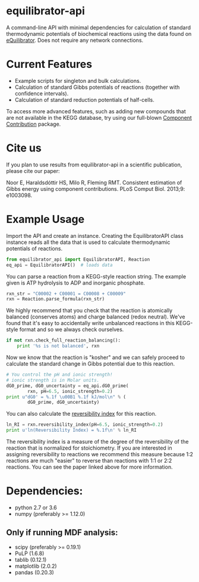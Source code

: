 # equilibrator-api

A command-line API with minimal dependencies for calculation of standard thermodynamic potentials of biochemical reactions using the data found on [eQuilibrator](http://equilibrator.weizmann.ac.il/).
Does not require any network connections.

# Current Features

* Example scripts for singleton and bulk calculations.
* Calculation of standard Gibbs potentials of reactions (together with confidence intervals).
* Calculation of standard reduction potentials of half-cells.

To access more advanced features, such as adding new compounds that are not available in the KEGG database,
try using our full-blown [Component Contribution](https://github.com/eladnoor/component-contribution)
package.

# Cite us

If you plan to use results from equilibrator-api in a scientific publication,
please cite our paper:

Noor E, Haraldsdóttir HS, Milo R, Fleming RMT. Consistent estimation of Gibbs energy using component contributions. PLoS Comput Biol. 2013;9: e1003098.

# Example Usage

Import the API and create an instance. Creating the EquilibratorAPI class instance reads all the data that is used to calculate thermodynamic potentials of reactions.

```python
from equilibrator_api import EquilibratorAPI, Reaction
eq_api = EquilibratorAPI()  # loads data
```

You can parse a reaction from a KEGG-style reaction string. The example given is ATP hydrolysis to ADP and inorganic phosphate.

```python
rxn_str = "C00002 + C00001 = C00008 + C00009"
rxn = Reaction.parse_formula(rxn_str)
```

We highly recommend that you check that the reaction is atomically balanced (conserves atoms) and charge balanced (redox neutral). We've found that it's easy to accidentally write unbalanced reactions in this KEGG-style format and so we always check ourselves.

```python
if not rxn.check_full_reaction_balancing():
	print '%s is not balanced', rxn
```

Now we know that the reaction is "kosher" and we can safely proceed to calculate the standard change in Gibbs potential due to this reaction.

```python
# You control the pH and ionic strength!
# ionic strength is in Molar units.
dG0_prime, dG0_uncertainty = eq_api.dG0_prime(
        rxn, pH=6.5, ionic_strength=0.2)
print u"dG0' = %.1f \u00B1 %.1f kJ/mol\n" % (
        dG0_prime, dG0_uncertainty)
```

You can also calculate the [reversibility index](https://doi.org/10.1093/bioinformatics/bts317) for this reaction.

```python
ln_RI = rxn.reversibility_index(pH=6.5, ionic_strength=0.2)
print u'ln(Reversibility Index) = %.1f\n' % ln_RI
```

The reversibility index is a measure of the degree of the reversibility of the reaction that is normalized for stoichiometry. If you are interested in assigning reversibility to reactions we recommend this measure because 1:2 reactions are much "easier" to reverse than reactions with 1:1 or 2:2 reactions. You can see the paper linked above for more information.

# Dependencies:
- python 2.7 or 3.6
- numpy (preferably >= 1.12.0)
## Only if running MDF analysis:
- scipy (preferably >= 0.19.1)
- PuLP (1.6.8)
- tablib (0.12.1)
- matplotlib (2.0.2)
- pandas (0.20.3)

